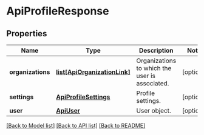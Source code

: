 # ApiProfileResponse

## Properties
Name | Type | Description | Notes
------------ | ------------- | ------------- | -------------
**organizations** | [**list[ApiOrganizationLink]**](ApiOrganizationLink.md) | Organizations to which the user is associated. | [optional] 
**settings** | [**ApiProfileSettings**](ApiProfileSettings.md) | Profile settings. | [optional] 
**user** | [**ApiUser**](ApiUser.md) | User object. | [optional] 

[[Back to Model list]](../README.md#documentation-for-models) [[Back to API list]](../README.md#documentation-for-api-endpoints) [[Back to README]](../README.md)


